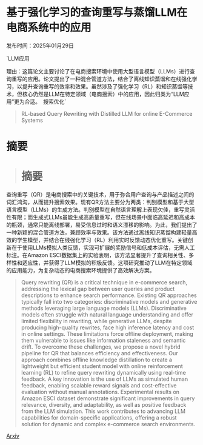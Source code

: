 # 基于强化学习的查询重写与蒸馏LLM在电商系统中的应用

发布时间：2025年01月29日

`LLM应用

理由：这篇论文主要讨论了在电商搜索环境中使用大型语言模型（LLMs）进行查询重写的应用。论文提出了一种混合管道方法，结合了离线知识蒸馏和在线强化学习，以提升查询重写的效率和效果。虽然涉及了强化学习（RL）和知识蒸馏等技术，但核心仍然是LLM在特定领域（电商搜索）中的应用，因此归类为“LLM应用”更为合适。` `搜索优化`

> RL-based Query Rewriting with Distilled LLM for online E-Commerce Systems

# 摘要

> # 摘要
查询重写（QR）是电商搜索中的关键技术，用于弥合用户查询与产品描述之间的词汇鸿沟，从而提升搜索效果。现有QR方法主要分为两类：判别模型和基于大型语言模型（LLMs）的生成方法。判别模型在自然语言理解上表现欠佳，重写灵活性有限；而生成式LLMs虽能生成高质量重写，但在线场景中面临高延迟和高成本的瓶颈，通常只能离线部署，易受信息过时和语义漂移的影响。为此，我们提出了一种新颖的混合管道方法，兼顾效率与效果。该方法通过离线知识蒸馏构建轻量高效的学生模型，并结合在线强化学习（RL）利用实时反馈动态优化重写。关键创新在于使用LLMs模拟人类反馈，实现可扩展的奖励信号和低成本评估，无需人工标注。在Amazon ESCI数据集上的实验表明，该方法显著提升了查询相关性、多样性和适应性，并获得了LLM模拟的积极反馈。这项研究推动了LLM在特定领域的应用能力，为复杂动态的电商搜索环境提供了高效解决方案。

> Query rewriting (QR) is a critical technique in e-commerce search, addressing the lexical gap between user queries and product descriptions to enhance search performance. Existing QR approaches typically fall into two categories: discriminative models and generative methods leveraging large language models (LLMs). Discriminative models often struggle with natural language understanding and offer limited flexibility in rewriting, while generative LLMs, despite producing high-quality rewrites, face high inference latency and cost in online settings. These limitations force offline deployment, making them vulnerable to issues like information staleness and semantic drift. To overcome these challenges, we propose a novel hybrid pipeline for QR that balances efficiency and effectiveness. Our approach combines offline knowledge distillation to create a lightweight but efficient student model with online reinforcement learning (RL) to refine query rewriting dynamically using real-time feedback. A key innovation is the use of LLMs as simulated human feedback, enabling scalable reward signals and cost-effective evaluation without manual annotations. Experimental results on Amazon ESCI dataset demonstrate significant improvements in query relevance, diversity, and adaptability, as well as positive feedback from the LLM simulation. This work contributes to advancing LLM capabilities for domain-specific applications, offering a robust solution for dynamic and complex e-commerce search environments.

[Arxiv](https://arxiv.org/abs/2501.18056)
